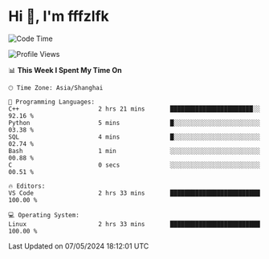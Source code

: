 # Hi 👋, I'm fffzlfk

<!--START_SECTION:waka-->
![Code Time](http://img.shields.io/badge/Code%20Time-696%20hrs%2047%20mins-blue)

![Profile Views](http://img.shields.io/badge/Profile%20Views-0-blue)

📊 **This Week I Spent My Time On** 

```text
🕑︎ Time Zone: Asia/Shanghai

💬 Programming Languages: 
C++                      2 hrs 21 mins       ███████████████████████░░   92.16 % 
Python                   5 mins              █░░░░░░░░░░░░░░░░░░░░░░░░   03.38 % 
SQL                      4 mins              █░░░░░░░░░░░░░░░░░░░░░░░░   02.74 % 
Bash                     1 min               ░░░░░░░░░░░░░░░░░░░░░░░░░   00.88 % 
C                        0 secs              ░░░░░░░░░░░░░░░░░░░░░░░░░   00.51 % 

🔥 Editors: 
VS Code                  2 hrs 33 mins       █████████████████████████   100.00 % 

💻 Operating System: 
Linux                    2 hrs 33 mins       █████████████████████████   100.00 % 
```


 Last Updated on 07/05/2024 18:12:01 UTC
<!--END_SECTION:waka-->
